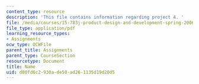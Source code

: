 ```yaml
---
content_type: resource
description: 'This file contains information regarding project 4. '
file: /media/courses/15-783j-product-design-and-development-spring-2006/d80fd6c2930ade50ad261135d19d20d5_smp_dgn_prjpro4.pdf
file_type: application/pdf
learning_resource_types:
- Assignments
ocw_type: OCWFile
parent_title: Assignments
parent_type: CourseSection
resourcetype: Document
title: Name
uid: d80fd6c2-930a-de50-ad26-1135d19d20d5
---
```

